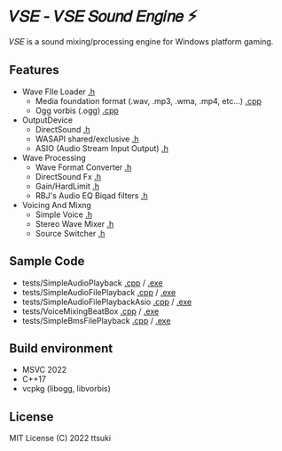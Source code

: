 # 𝑉𝑆𝐸 - 𝑉𝑆𝐸 𝑆𝑜𝑢𝑛𝑑 𝐸𝑛𝑔𝑖𝑛𝑒 ⚡︎

𝑉𝑆𝐸 is a sound mixing/processing engine for Windows platform gaming.

## Features

- Wave FIle Loader [.h](vse/loader/WaveFileLoader.h)
  - Media foundation format (.wav, .mp3, .wma, .mp4, etc...) [.cpp](vse/loader/WaveSourceMediaFoundation.cpp)
  - Ogg vorbis (.ogg)  [.cpp](vse/loader/WaveSourceOggVorbis.cpp)
- OutputDevice
  - DirectSound [.h](vse/output/DirectSoundOutputDevice.h)
  - WASAPI shared/exclusive [.h](vse/output/WasapiOutputDevice.h)
  - ASIO (Audio Stream Input Output) [.h](vse/output/AsioOutputDevice.h)
- Wave Processing
  - Wave Format Converter [.h](vse/processing/WaveFormatConverter.h)
  - DirectSound Fx [.h](vse/processing/DirectSoundAudioEffectDsp.h)
  - Gain/HardLimit [.h](vse/processing/HardLimiter.h)
  - RBJ's Audio EQ Biqad filters [.h](vse/processing/RbjAudioEqProcessor.h)
- Voicing And Mixng
  - Simple Voice [.h](vse/pipeline/SimpleVoice.h)
  - Stereo Wave Mixer [.h](vse/pipeline/StereoWaveMixer.h)
  - Source Switcher [.h](vse/pipeline/SourceSwitcher.h)

## Sample Code
  - tests/SimpleAudioPlayback [.cpp](tests/SimpleAudioPlayback.cpp) / [.exe](https://ttsuki.dev/files/github.com/ttsuki/vse/build/SimpleAudioPlayback_x64Release/out/SimpleAudioPlayback.exe)
  - tests/SimpleAudioFilePlayback [.cpp](tests/SimpleAudioFilePlayback.cpp) / [.exe](https://ttsuki.dev/files/github.com/ttsuki/vse/build/SimpleAudioFilePlayback_x64Release/out/SimpleAudioFilePlayback.exe)
  - tests/SimpleAudioFilePlaybackAsio [.cpp](tests/SimpleAudioFilePlaybackAsio.cpp) / [.exe](https://ttsuki.dev/files/github.com/ttsuki/vse/build/SimpleAudioFilePlaybackAsio_x64Release/out/SimpleAudioFilePlaybackAsio.exe)
  - tests/VoiceMixingBeatBox [.cpp](tests/VoiceMixingBeatBox.cpp) / [.exe](https://ttsuki.dev/files/github.com/ttsuki/vse/build/VoiceMixingBeatBox_x64Release/out/VoiceMixingBeatBox.exe)
  - tests/SimpleBmsFilePlayback [.cpp](tests/SimpleBmsFilePlayback.cpp) / [.exe](https://ttsuki.dev/files/github.com/ttsuki/vse/build/SimpleBmsFilePlayback_x64Release/out/SimpleBmsFilePlayback.exe)

## Build environment
  - MSVC 2022
  - C++17
  - vcpkg (libogg, libvorbis)

## License

MIT License (C) 2022 ttsuki

